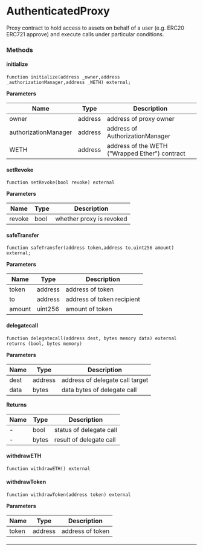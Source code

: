 # AuthenticatedProxy

Proxy contract to hold access to assets on behalf of a user (e.g. ERC20 ERC721 approve) and execute calls under particular conditions.

### Methods

#### initialize

```
function initialize(address _owner,address _authorizationManager,address _WETH) external;
```

**Parameters**

| Name                 | Type     | Description                                    |
| -------------------- | -------- | ---------------------------------------------- |
| owner                | address  | address of proxy owner                         |
| authorizationManager | address  | address of AuthorizationManager                |
| WETH                 | address  | address of the WETH ("Wrapped Ether") contract |

#### setRevoke

```
function setRevoke(bool revoke) external
```

**Parameters**

| Name   | Type | Description              |
| ------ | ---- | ------------------------ |
| revoke | bool | whether proxy is revoked |

#### safeTransfer

```
function safeTransfer(address token,address to,uint256 amount) external;
```

**Parameters**

| Name   | Type    | Description                |
| ------ | ------- | -------------------------- |
| token  | address | address of  token          |
| to     | address | address of token recipient |
| amount | uint256 | amount of  token           |

#### delegatecall

```
function delegatecall(address dest, bytes memory data) external returns (bool, bytes memory)
```

**Parameters**

| Name | Type    | Description                      |
| ---- | ------- | -------------------------------- |
| dest | address | address of  delegate call target |
| data | bytes   | data bytes of delegate call      |

**Returns**

| Name | Type  | Description             |
| ---- | ----- | ----------------------- |
| -    | bool  | status of delegate call |
| -    | bytes | result of delegate call |

#### withdrawETH

```
function withdrawETH() external
```

#### withdrawToken

```
function withdrawToken(address token) external
```

**Parameters**

| Name  | Type    | Description      |
| ----- | ------- | ---------------- |
| token | address | address of token |

####

****
